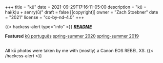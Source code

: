 +++
title = "kū"
date = 2021-09-29T17:16:11-05:00
description = "kū = hai(k)u + senry(ū)"
draft = false
[[copyright]]
  owner = "Zach Stoebner"
  date = "2021"
  license = "cc-by-nd-4.0"
+++

<!-- href="/categories/haiku">haiku</a> <a href="/categories/senryu">senryū</a>-->

{{< hackcss-alert type="info" >}}
 <a href="/notes/haiku-senryu"><b><i>README</i></b></a> 
 <br>
 
 <strong>Featured</strong> <a href="/kus/portugues">kū português</a> <a href="/kus/spring-summer-2020">spring-summer 2020</a> <a href="/kus/spring-summer-2019">spring-summer 2019</a> 
 <br>
 <br>
 
 All kū photos were taken by me with (mostly) a Canon EOS REBEL XS. 
{{< /hackcss-alert >}}
